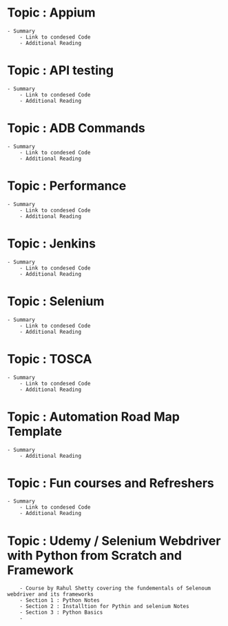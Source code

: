 # Topic : Appium
    - Summary
        - Link to condesed Code
        - Additional Reading
# Topic : API testing
    - Summary
        - Link to condesed Code
        - Additional Reading
# Topic : ADB Commands
    - Summary
        - Link to condesed Code
        - Additional Reading
# Topic : Performance
    - Summary
        - Link to condesed Code
        - Additional Reading
# Topic : Jenkins
    - Summary
        - Link to condesed Code
        - Additional Reading
# Topic : Selenium
    - Summary
        - Link to condesed Code
        - Additional Reading
# Topic : TOSCA
    - Summary
        - Link to condesed Code
        - Additional Reading
# Topic : Automation Road Map Template
    - Summary
        - Additional Reading
# Topic : Fun courses and Refreshers
    - Summary
        - Link to condesed Code
        - Additional Reading


# Topic : Udemy / Selenium Webdriver with Python from Scratch and Framework 
        - Course by Rahul Shetty covering the fundementals of Selenoum webdriver and its frameworks
        - Section 1 : Python Notes
        - Section 2 : Installtion for Pythin and selenium Notes
        - Section 3 : Python Basics 
        - 